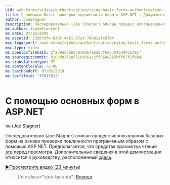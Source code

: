 ```yaml
---
uid: web-forms/videos/authentication/using-basic-forms-authentication-in-aspnet
title: С помощью Basic проверки подлинности форм в ASP.NET | Документация Майкрософт
author: JoeStagner
description: Последовательно (Joe Stagner) описан процесс использования базовых форм на основе проверки подлинности программным образом с помощью ASP.NET. Предполагается, что средства просмотра считывать этот перед...
ms.author: aspnetcontent
ms.date: 07/16/2008
ms.assetid: 5356f9f4-63a5-4481-87a3-78bb1dfc6f0f
msc.legacyurl: /web-forms/videos/authentication/using-basic-forms-authentication-in-aspnet
msc.type: video
ms.openlocfilehash: 2f239adceb6c8c8d6f1eabcf6e5754b30435791f
ms.sourcegitcommit: b28cd0313af316c051c2ff8549865bff67f2fbb4
ms.translationtype: MT
ms.contentlocale: ru-RU
ms.lasthandoff: 07/05/2018
ms.locfileid: "37815912"
---
```

<a name="using-basic-forms-authentication-in-aspnet"></a>С помощью основных форм в ASP.NET
====================
по [(Joe Stagner)](https://github.com/JoeStagner)

Последовательно (Joe Stagner) описан процесс использования базовых форм на основе проверки подлинности программным образом с помощью ASP.NET. Предполагается, что средства просмотра чтение [это](../../overview/older-versions-security/introduction/security-basics-and-asp-net-support-vb.md) перед просмотра. Дополнительные сведения в этой демонстрации относится к руководству, расположенный [здесь](../../overview/older-versions-security/introduction/an-overview-of-forms-authentication-vb.md).

[&#9654;Просмотрите видео (23 минуты)](https://channel9.msdn.com/Blogs/ASP-NET-Site-Videos/using-basic-forms-authentication-in-aspnet)

> [!div class="step-by-step"]
> [Вперед](how-to-change-the-forms-authentication-properties.md)
